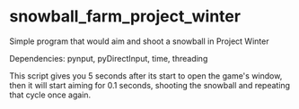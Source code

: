 # snowball_farm_project_winter
Simple program that would aim and shoot a snowball in Project Winter

Dependencies: pynput, pyDirectInput, time, threading

This script gives you 5 seconds after its start to open the game's window, then it will start aiming for 0.1 seconds, shooting the snowball and repeating that cycle once again. 
